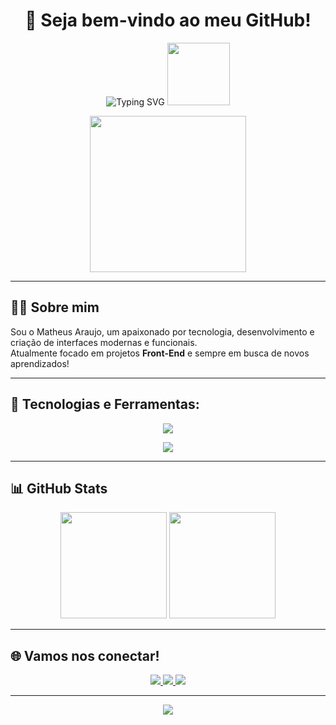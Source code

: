 <h1 align="center">👋 Seja bem-vindo ao meu GitHub!</h1>

<p align="center">
  <img src="https://readme-typing-svg.demolab.com?font=Fira+Code&weight=600&size=28&pause=900&color=0969da&center=true&vCenter=true&multiline=true&repeat=false&width=550&height=70&lines=Matheus+Araujo+do+Nascimento" alt="Typing SVG" />
  <img src="https://user-images.githubusercontent.com/74038190/212284087-bbe7e430-757e-4901-90bf-4cd2ce3e1852.gif" width="100">
</p>

<p align="center">
  <img src="https://media.giphy.com/media/qgQUggAC3Pfv687qPC/giphy.gif" width="250" />
</p>

---

## 👨‍💻 Sobre mim

Sou o Matheus Araujo, um apaixonado por tecnologia, desenvolvimento e criação de interfaces modernas e funcionais.  
Atualmente focado em projetos **Front-End** e sempre em busca de novos aprendizados!

---

## 🚀 Tecnologias e Ferramentas:

<p align="center">
  <img src="https://skillicons.dev/icons?i=js,react,next,tailwindcss,styledcomponents&theme=light" />
</p>

<p align="center">
  <img src="https://skillicons.dev/icons?i=nodejs,git,npm,yarn&theme=light" />
</p>

---

## 📊 GitHub Stats

<div align="center">
  <img height="170" src="https://github-readme-stats.vercel.app/api?username=MatheusAraujo110&show_icons=true&theme=github_dark&hide_border=true&custom_title=GitHub+Stats" />
  <img height="170" src="https://github-readme-stats.vercel.app/api/top-langs/?username=MatheusAraujo110&layout=compact&theme=github_dark&hide_border=true" />
</div>

---

## 🌐 Vamos nos conectar!

<div align="center">
  <a href="matheusa.nascimento.dev@gmail.com">
    <img src="https://img.shields.io/badge/Gmail-D14836?style=for-the-badge&logo=gmail&logoColor=white"/>
  </a>
  <a href="https://www.linkedin.com/in/matheus-araujo-nascimento" target="_blank">
    <img src="https://img.shields.io/badge/LinkedIn-0A66C2?style=for-the-badge&logo=linkedin&logoColor=white"/>
  </a>
  <a href="https://github.com/MatheusAraujo110" target="_blank">
    <img src="https://img.shields.io/badge/GitHub-181717?style=for-the-badge&logo=github&logoColor=white"/>
  </a>
</div>

---

<p align="center">
  <img src="https://capsule-render.vercel.app/api?type=waving&color=0969da&height=120&section=footer"/>
</p>
